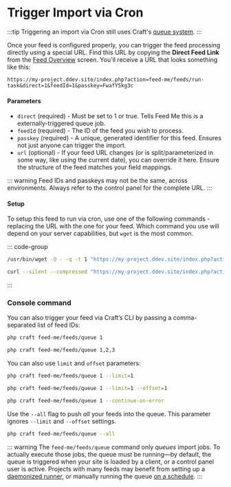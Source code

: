 # Trigger Import via Cron

:::tip
Triggering an import via Cron still uses Craft's [queue system](https://craftcms.com/docs/5.x/system/queue.html).
:::

Once your feed is configured properly, you can trigger the feed processing directly using a special URL. Find this URL by copying the **Direct Feed Link** from the [Feed Overview](feed-overview.md) screen. You'll receive a URL that looks something like this:

```
https://my-project.ddev.site/index.php?action=feed-me/feeds/run-task&direct=1&feedId=1&passkey=FwafY5kg3c
```

#### Parameters

- `direct` (required) - Must be set to 1 or true. Tells Feed Me this is a externally-triggered queue job.
- `feedId` (required) - The ID of the feed you wish to process.
- `passkey` (required) - A unique, generated identifier for this feed. Ensures not just anyone can trigger the import.
- `url` (optional) - If your feed URL changes (or is split/parameterized in some way, like using the current date), you can override it here. Ensure the structure of the feed matches your field mappings.

::: warning
Feed IDs and passkeys may not be the same, across environments. Always refer to the control panel for the complete URL.
:::

#### Setup

To setup this feed to run via cron, use one of the following commands - replacing the URL with the one for your feed. Which command you use will depend on your server capabilities, but `wget` is the most common.

::: code-group
```bash wget
/usr/bin/wget -O - -q -t 1 "https://my-project.ddev.site/index.php?action=feed-me/feeds/run-task&direct=1&feedId=1&passkey=FwafY5kg3c"
```
```bash cURL
curl --silent --compressed "https://my-project.ddev.site/index.php?action=feed-me/feeds/run-task&direct=1&feedId=1&passkey=FwafY5kg3c"
```
:::

### Console command

You can also trigger your feed via Craft’s CLI by passing a comma-separated list of feed IDs:

```bash
php craft feed-me/feeds/queue 1

php craft feed-me/feeds/queue 1,2,3
```

You can also use `limit` and `offset` parameters:

```bash
php craft feed-me/feeds/queue 1 --limit=1

php craft feed-me/feeds/queue 1 --limit=1 --offset=1

php craft feed-me/feeds/queue 1 --continue-on-error
```

Use the `--all` flag to push _all_ your feeds into the queue. This parameter ignores `--limit` and `--offset` settings.

```bash
php craft feed-me/feeds/queue --all
```

::: warning
The `feed-me/feeds/queue` command only _queues_ import jobs. To actually execute those jobs, the queue must be running—by default, the queue is triggered when your site is loaded by a client, or a control panel user is active. Projects with many feeds may benefit from setting up a [daemonized runner](https://craftcms.com/docs/5.x/system/queue.html#daemon), or manually running the queue [on a schedule](https://craftcms.com/docs/5.x/system/queue.html#cron).
:::
